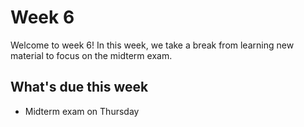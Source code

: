 # Week 6

Welcome to week 6! In this week, we take a break from learning new material to focus on the midterm exam.

## What's due this week

- Midterm exam on Thursday
